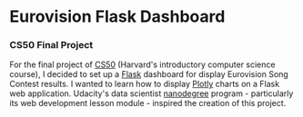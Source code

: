 # Eurovision Flask Dashboard

### CS50 Final Project
For the final project of [CS50](https://cs50.harvard.edu/x/2024/) (Harvard's introductory computer science course), I decided to set up a [Flask](https://palletsprojects.com/p/flask/) dashboard for display Eurovision Song Contest results. I wanted to learn how to display [Plotly](https://plotly.com/python/) charts on a Flask web application. Udacity's data scientist [nanodegree](https://www.udacity.com/course/data-scientist-nanodegree--nd025) program - particularly its web development lesson module - inspired the creation of this project. 
